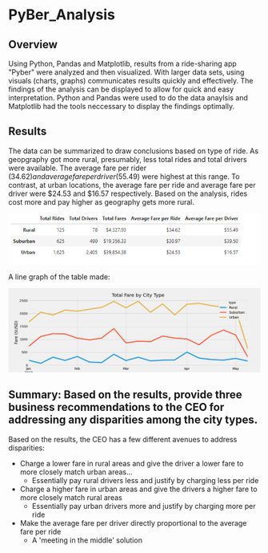 # PyBer_Analysis

## Overview

Using Python, Pandas and Matplotlib, results from a ride-sharing app "Pyber" were analyzed and then visualized. With larger data sets, using visuals (charts, graphs) communicates results quickly and effectively. The findings of the analysis can be displayed to allow for quick and easy interpretation. Python and Pandas were used to do the data anaylsis and Matplotlib had the tools neccessary to display the findings optimally. 



## Results

The data can be summarized to draw conclusions based on type of ride. As geopgraphy got more rural, presumably, less total rides and total drivers were available. The average fare per rider ($34.62) and average fare per driver ($55.49) were highest at this range. To contrast, at urban locations, the average fare per ride and average fare per driver were $24.53 and $16.57 respectively. Based on the analysis, rides cost more and pay higher as geography gets more rural. 

![thedataframe](https://github.com/Andrewjruble/PyBer_Analysis/blob/main/Resources/Tableofresults.png) 

A line graph of the table made: 

![thelinechart](https://github.com/Andrewjruble/PyBer_Analysis/blob/main/Resources/Pyber_fare_summary.png)

## Summary: Based on the results, provide three business recommendations to the CEO for addressing any disparities among the city types.
 
 Based on the results, the CEO has a few different avenues to address disparities:
 
 - Charge a lower fare in rural areas and give the driver a lower fare to more closely match urban areas...
    - Essentially pay rural drivers less and justify by charging less per ride
 - Charge a higher fare in urban areas and give the drivers a higher fare to more closely match rural areas
    - Essentially pay urban drivers more and justify by charging more per ride  
 - Make the average fare per driver directly proportional to the average fare per ride
    - A 'meeting in the middle' solution

